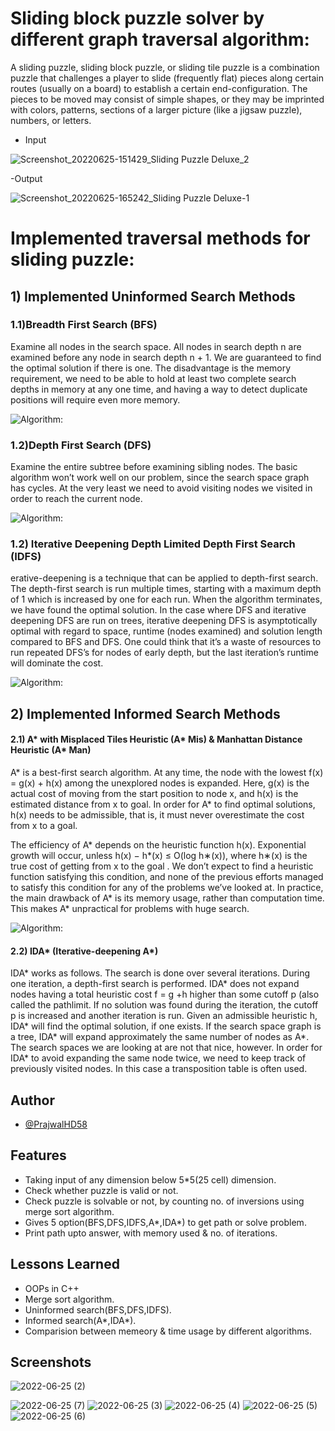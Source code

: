 
# Sliding block puzzle solver by different graph traversal algorithm: 

A sliding puzzle, sliding block puzzle, or sliding tile puzzle is a combination puzzle that challenges a player to slide (frequently flat) pieces along certain routes (usually on a board) to establish a certain end-configuration. The pieces to be moved may consist of simple shapes, or they may be imprinted with colors, patterns, sections of a larger picture (like a jigsaw puzzle), numbers, or letters.

- Input 

![Screenshot_20220625-151429_Sliding Puzzle Deluxe_2](https://user-images.githubusercontent.com/65499831/175772203-947fe885-ece9-48cb-b825-b6dd0b368679.jpg)

-Output

![Screenshot_20220625-165242_Sliding Puzzle Deluxe-1](https://user-images.githubusercontent.com/65499831/175772172-f3016e98-7de1-410a-8003-932bd6321978.jpg)

# Implemented traversal methods for sliding puzzle:

## 1) Implemented Uninformed Search Methods
### 1.1)Breadth First Search (BFS)
Examine all nodes in the search space. All nodes in search depth n are
examined before any node in search depth n + 1. We are guaranteed to
find the optimal solution if there is one. The disadvantage is the memory
requirement, we need to be able to hold at least two complete search depths
in memory at any one time, and having a way to detect duplicate positions
will require even more memory.

![Algorithm:](https://www.codeproject.com/KB/AI/368188/image003.png)

### 1.2)Depth First Search (DFS)
Examine the entire subtree before examining sibling nodes. The basic algorithm won’t work well on our problem, since the search space graph has
cycles. At the very least we need to avoid visiting nodes we visited in order
to reach the current node.

![Algorithm:](https://www.codeproject.com/KB/AI/368188/image004.png)

### 1.2) Iterative Deepening Depth Limited Depth First Search (IDFS)
erative-deepening is a technique that can be applied to depth-first search.
The depth-first search is run multiple times, starting with a maximum depth
of 1 which is increased by one for each run. When the algorithm terminates,
we have found the optimal solution. In the case where DFS and iterative
deepening DFS are run on trees, iterative deepening DFS is asymptotically
optimal with regard to space, runtime (nodes examined) and solution length
compared to BFS and DFS. One could think that it’s a waste of resources
to run repeated DFS’s for nodes of early depth, but the last iteration’s
runtime will dominate the cost.

![Algorithm:](https://www.codeproject.com/KB/AI/368188/image005.png)

## 2) Implemented Informed Search Methods
#### 2.1) A* with Misplaced Tiles Heuristic (A* Mis) & Manhattan Distance Heuristic (A* Man)

A* is a best-first search algorithm. At any time, the node with the lowest
f(x) = g(x) + h(x) among the unexplored nodes is expanded. Here, g(x) is
the actual cost of moving from the start position to node x, and h(x) is the
estimated distance from x to goal. In order for A* to find optimal solutions,
h(x) needs to be admissible, that is, it must never overestimate the cost from
x to a goal.

The efficiency of A* depends on the heuristic function h(x). Exponential
growth will occur, unless
h(x) − h*(x) ≤ O(log h∗(x)),
where h∗(x) is the true cost of getting from x to the goal . We don’t
expect to find a heuristic function satisfying this condition, and none of the
previous efforts managed to satisfy this condition for any of the problems
we’ve looked at.
In practice, the main drawback of A* is its memory usage, rather than
computation time. This makes A* unpractical for problems with huge search.

![Algorithm:](https://www.codeproject.com/KB/AI/368188/image006.png)

#### 2.2) IDA* (Iterative-deepening A*) 

IDA* works as follows. The search is done over several iterations. During
one iteration, a depth-first search is performed. IDA* does not expand nodes
having a total heuristic cost f = g +h higher than some cutoff p (also called
the pathlimit. If no solution was found during the iteration, the cutoff p is
increased and another iteration is run.
Given an admissible heuristic h, IDA* will find the optimal solution, if one
exists. If the search space graph is a tree, IDA* will expand approximately
the same number of nodes as A*. The search spaces we are looking at are
not that nice, however. In order for IDA* to avoid expanding the same
node twice, we need to keep track of previously visited nodes. In this case a
transposition table is often used.

## Author

- [@PrajwalHD58](https://github.com/PrajwalHD58)


## Features

- Taking input of any dimension below 5*5(25 cell) dimension.
- Check whether puzzle is valid or not. 
- Check puzzle is solvable or not, by counting no. of inversions using merge sort algorithm.
- Gives 5 option(BFS,DFS,IDFS,A*,IDA*) to get path or solve problem.
- Print path upto answer, with memory used & no. of iterations.

## Lessons Learned

- OOPs in C++
- Merge sort algorithm.
- Uninformed search(BFS,DFS,IDFS).
- Informed search(A*,IDA*).
- Comparision between memeory & time usage by different algorithms.


## Screenshots

![2022-06-25 (2)](https://user-images.githubusercontent.com/65499831/175771821-cbb26091-85d1-4ea8-afe0-30dc3b5b909d.png)

![2022-06-25 (7)](https://user-images.githubusercontent.com/65499831/175771831-e7f2bdce-bac3-41c1-ace0-944a52a1e155.png)
![2022-06-25 (3)](https://user-images.githubusercontent.com/65499831/175771833-8eb6336f-9a40-492c-bb86-80cf9621e06a.png)
![2022-06-25 (4)](https://user-images.githubusercontent.com/65499831/175771845-d6b7bfa9-aafc-4488-9986-c5c0573e5aa9.png)
![2022-06-25 (5)](https://user-images.githubusercontent.com/65499831/175771847-444f758d-e869-4f14-bb6f-b9e679e69af1.png)
![2022-06-25 (6)](https://user-images.githubusercontent.com/65499831/175771854-d4a18442-c788-4ad5-8ee5-f075518b2f19.png)




